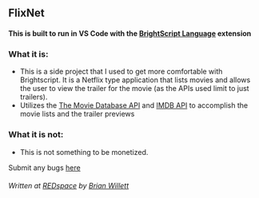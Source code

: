 ## FlixNet


#### This is built to run in VS Code with the [BrightScript Language][1] extension
[1]: https://marketplace.visualstudio.com/items?itemName=RokuCommunity.brightscript/ "BrightScript Extension"

### What it is:

- This is a side project that I used to get more comfortable with Brightscript.  It is a Netflix type application that lists movies and allows the user to view the trailer for the movie (as the APIs used limit to just trailers).
- Utilizes the [The Movie Database API](https://developers.themoviedb.org/ "TMDB API") and [IMDB API](https://developer.imdb.com/ "IMDB API") to accomplish the movie lists and the trailer previews

### What it is not:

- This is not something to be monetized.



Submit any bugs [here](https://github.com/BrianWillett/FlixNet/issues "Bugs")

###### Written at [REDspace](https://www.redspace.com "REDspace") by [Brian Willett](https://github.com/BrianWillett "Me")